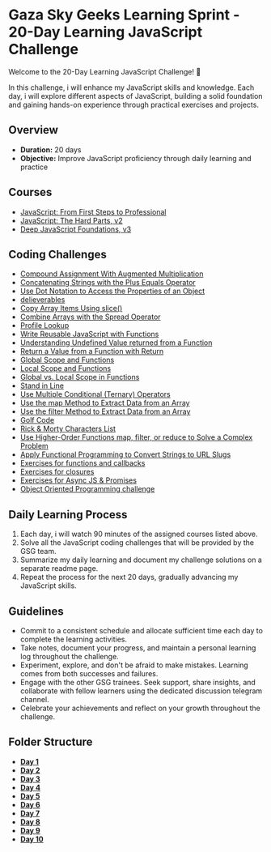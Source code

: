 
# Gaza Sky Geeks Learning Sprint - 20-Day Learning JavaScript Challenge

Welcome to the 20-Day Learning JavaScript Challenge! 🚀

In this challenge, i will enhance my JavaScript skills and knowledge. Each day, i will explore different aspects of JavaScript, building a solid foundation and gaining hands-on experience through practical exercises and projects.

## Overview
- **Duration:** 20 days
- **Objective:** Improve JavaScript proficiency through daily learning and practice


## Courses
 - [JavaScript: From First Steps to Professional](https://frontendmasters.com/courses/javascript-first-steps/)
 - [JavaScript: The Hard Parts, v2](https://frontendmasters.com/courses/javascript-hard-parts-v2/)
 - [Deep JavaScript Foundations, v3](https://frontendmasters.com/courses/deep-javascript-v3/)

## Coding Challenges
 - [Compound Assignment With Augmented Multiplication](https://www.freecodecamp.org/learn/javascript-algorithms-and-data-structures/basic-javascript/compound-assignment-with-augmented-multiplication)
- [Concatenating Strings with the Plus Equals Operator](https://www.freecodecamp.org/learn/javascript-algorithms-and-data-structures/basic-javascript/concatenating-strings-with-the-plus-equals-operator)
- [Use Dot Notation to Access the Properties of an Object](https://www.freecodecamp.org/learn/javascript-algorithms-and-data-structures/object-oriented-programming/use-dot-notation-to-access-the-properties-of-an-object)
- [delieverables](https://github.com/orjwan-alrajaby/gsg-QA-Nablus-training-2023/blob/main/learning-sprint-1/week1%20-%20javascript-from-first-steps-to-professional/day%202/tasks.md)
- [Copy Array Items Using slice()](https://www.freecodecamp.org/learn/javascript-algorithms-and-data-structures/basic-data-structures/copy-array-items-using-slice)
- [Combine Arrays with the Spread Operator](https://www.freecodecamp.org/learn/javascript-algorithms-and-data-structures/basic-data-structures/combine-arrays-with-the-spread-operator)
- [Profile Lookup](https://www.freecodecamp.org/learn/javascript-algorithms-and-data-structures/basic-javascript/profile-lookup)
- [Write Reusable JavaScript with Functions](https://www.freecodecamp.org/learn/javascript-algorithms-and-data-structures/basic-javascript/write-reusable-javascript-with-functions)
- [Understanding Undefined Value returned from a Function](https://www.freecodecamp.org/learn/javascript-algorithms-and-data-structures/basic-javascript/understanding-undefined-value-returned-from-a-function)
- [Return a Value from a Function with Return](https://www.freecodecamp.org/learn/javascript-algorithms-and-data-structures/basic-javascript/return-a-value-from-a-function-with-return)
- [Global Scope and Functions](https://www.freecodecamp.org/learn/javascript-algorithms-and-data-structures/basic-javascript/global-scope-and-functions)
- [Local Scope and Functions](https://www.freecodecamp.org/learn/javascript-algorithms-and-data-structures/basic-javascript/local-scope-and-functions)
- [Global vs. Local Scope in Functions](https://www.freecodecamp.org/learn/javascript-algorithms-and-data-structures/basic-javascript/global-vs--local-scope-in-functions)
- [Stand in Line](https://www.freecodecamp.org/learn/javascript-algorithms-and-data-structures/basic-javascript/stand-in-line)
- [Use Multiple Conditional (Ternary) Operators](https://www.freecodecamp.org/learn/javascript-algorithms-and-data-structures/basic-javascript/use-multiple-conditional-ternary-operators)
- [Use the map Method to Extract Data from an Array](https://www.freecodecamp.org/learn/javascript-algorithms-and-data-structures/functional-programming/use-the-map-method-to-extract-data-from-an-array)
- [Use the filter Method to Extract Data from an Array](https://www.freecodecamp.org/learn/javascript-algorithms-and-data-structures/functional-programming/use-the-filter-method-to-extract-data-from-an-array)
- [Golf Code](https://www.freecodecamp.org/learn/javascript-algorithms-and-data-structures/basic-javascript/golf-code)
- [Rick & Morty Characters List](https://github.com/orjwan-alrajaby/gsg-QA-Nablus-training-2023/blob/main/learning-sprint-1/week1%20-%20javascript-from-first-steps-to-professional/day%206/task.md)
- [Use Higher-Order Functions map, filter, or reduce to Solve a Complex Problem](https://www.freecodecamp.org/learn/javascript-algorithms-and-data-structures/functional-programming/use-higher-order-functions-map-filter-or-reduce-to-solve-a-complex-problem)
- [Apply Functional Programming to Convert Strings to URL Slugs](https://www.freecodecamp.org/learn/javascript-algorithms-and-data-structures/functional-programming/apply-functional-programming-to-convert-strings-to-url-slugs)
- [Exercises for functions and callbacks	](https://github.com/orjwan-alrajaby/gsg-QA-Nablus-training-2023/blob/main/learning-sprint-1/week2%20-%20javaScript-the-hard-parts-v2/day%201/tasks.md)
- [Exercises for closures	](https://github.com/orjwan-alrajaby/gsg-QA-Nablus-training-2023/blob/main/learning-sprint-1/week2%20-%20javaScript-the-hard-parts-v2/day%202/tasks.md)
- [Exercises for Async JS & Promises](https://github.com/orjwan-alrajaby/gsg-QA-Nablus-training-2023/blob/main/learning-sprint-1/week2%20-%20javaScript-the-hard-parts-v2/day%203/tasks.md)
- [Object Oriented Programming challenge](https://www.freecodecamp.org/learn/javascript-algorithms-and-data-structures/#object-oriented-programming)




## Daily Learning Process
1. Each day, i will watch 90 minutes of the assigned courses listed above.
2. Solve all the JavaScript coding challenges that will be provided by the GSG team.
3. Summarize my daily learning and document my challenge solutions on a separate readme page.
4. Repeat the process for the next 20 days, gradually advancing my JavaScript skills.



## Guidelines
- Commit to a consistent schedule and allocate sufficient time each day to complete the learning activities.
- Take notes, document your progress, and maintain a personal learning log throughout the challenge.
- Experiment, explore, and don't be afraid to make mistakes. Learning comes from both successes and failures.
- Engage with the other GSG trainees. Seek support, share insights, and collaborate with fellow learners using the dedicated discussion telegram channel.
- Celebrate your achievements and reflect on your growth throughout the challenge.

## Folder Structure
-  [**Day 1**](https://github.com/NesrinAbuMnezel/Mastering-JavaScript-in-20-Days/blob/main/Day1.md)
-  [**Day 2**](https://github.com/NesrinAbuMnezel/Mastering-JavaScript-in-20-Days/blob/main/Day2.md)
-  [**Day 3**](https://github.com/NesrinAbuMnezel/Mastering-JavaScript-in-20-Days/blob/main/Day3.md)
-  [**Day 4**](https://github.com/NesrinAbuMnezel/Mastering-JavaScript-in-20-Days/blob/main/Day4.md)
-  [**Day 5**](https://github.com/NesrinAbuMnezel/Mastering-JavaScript-in-20-Days/blob/main/Day5.md)
-  [**Day 6**](https://github.com/NesrinAbuMnezel/Mastering-JavaScript-in-20-Days/blob/main/Day6.md)
-  [**Day 7**](https://github.com/NesrinAbuMnezel/Mastering-JavaScript-in-20-Days/blob/main/Day7.md)
-  [**Day 8**](https://github.com/NesrinAbuMnezel/Mastering-JavaScript-in-20-Days/blob/main/Day8.md)
-  [**Day 9**](https://github.com/NesrinAbuMnezel/Mastering-JavaScript-in-20-Days/blob/main/Day9.md)
-  [**Day 10**](https://github.com/NesrinAbuMnezel/Mastering-JavaScript-in-20-Days/blob/main/Day10.md)
